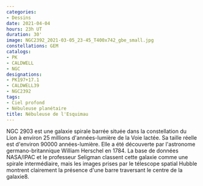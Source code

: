 ```yaml
---
categories:
- Dessins
date: 2021-04-04
hours: 23h UT
duration: 30'
image: NGC2392_2021-03-05_23-45_T400x742_gbe_small.jpg
constellations: GEM
catalogs:
- PK
- CALDWELL
- NGC
designations: 	
- PK197+17.1
- CALDWELL39
- NGC2392
tags:
- Ciel profond
- Nébuleuse planétaire
title: Nébuleuse de l'Esquimau
---
```

NGC 2903 est une galaxie spirale barrée située dans la constellation du Lion à environ 25 millions d'années-lumière de la Voie lactée. Sa taille réelle est d'environ 90000 années-lumière. Elle a été découverte par l'astronome germano-britannique William Herschel en 1784. La base de données NASA/IPAC et le professeur Seligman classent cette galaxie comme une spirale intermédiaire, mais les images prises par le télescope spatial Hubble montrent clairement la présence d'une barre traversant le centre de la galaxie8. 
